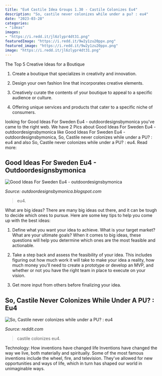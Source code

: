 ```yaml
---
title: "Eu4 Castile Idea Groups 1.30 - Castile Colonizes Eu4"
description: "So, castile never colonizes while under a pu? : eu4"
date: "2023-03-28"
categories:
- "ideas"
images:
- "https://i.redd.it/jl6zlypr4dt31.png"
featuredImage: "https://i.redd.it/9w2y1zu20ppx.png"
featured_image: "https://i.redd.it/9w2y1zu20ppx.png"
image: "https://i.redd.it/jl6zlypr4dt31.png"
---
```



The Top 5 Creative Ideas for a Boutique
1. Create a boutique that specializes in creativity and innovation.
2. Design your own fashion line that incorporates creative elements.

3. Creatively curate the contents of your boutique to appeal to a specific audience or culture.

4. Offering unique services and products that cater to a specific niche of consumers.


	

		
looking for Good Ideas For Sweden Eu4 - outdoordesignsbymonica you've came to the right web. We have 2 Pics about Good Ideas For Sweden Eu4 - outdoordesignsbymonica like Good Ideas For Sweden Eu4 - outdoordesignsbymonica, So, Castile never colonizes while under a PU? : eu4 and also So, Castile never colonizes while under a PU? : eu4. Read more:
		
    
## Good Ideas For Sweden Eu4 - Outdoordesignsbymonica

<img loading=lazy src="https://i.redd.it/jl6zlypr4dt31.png" onerror="this.onerror=null;this.src='https://tse2.mm.bing.net/th?id=OIP.TWFcue6I5BnG53QkiG-G8QHaEK&amp;pid=15.1';" alt="Good Ideas For Sweden Eu4 - outdoordesignsbymonica">

_Source: outdoordesignsbymonica.blogspot.com_

>eu4. 

	

What are big ideas?
There are many big ideas out there, and it can be tough to decide which ones to pursue. Here are some key tips to help you come up with the best ideas:
1. Define what you want your idea to achieve. What is your target market? What are your ultimate goals? When it comes to big ideas, these questions will help you determine which ones are the most feasible and actionable.

2. Take a step back and assess the feasibility of your idea. This includes figuring out how much work it will take to make your idea a reality, how much money you’ll need to create a prototype or develop an MVP, and whether or not you have the right team in place to execute on your vision.

3. Get more input from others before finalizing your idea.

    
## So, Castile Never Colonizes While Under A PU? : Eu4

<img loading=lazy src="https://i.redd.it/9w2y1zu20ppx.png" onerror="this.onerror=null;this.src='https://tse3.mm.bing.net/th?id=OIP.LGQmrHCnwoewr5OfCDEKEAHaEK&amp;pid=15.1';" alt="So, Castile never colonizes while under a PU? : eu4">

_Source: reddit.com_

>castile colonizes eu4. 

	

Technology: How inventions have changed life
Inventions have changed the way we live, both materially and spiritually. Some of the most famous inventions include the wheel, fire, and television. They've allowed for new opportunities and ways of life, which in turn has shaped our world in unimaginable ways.

